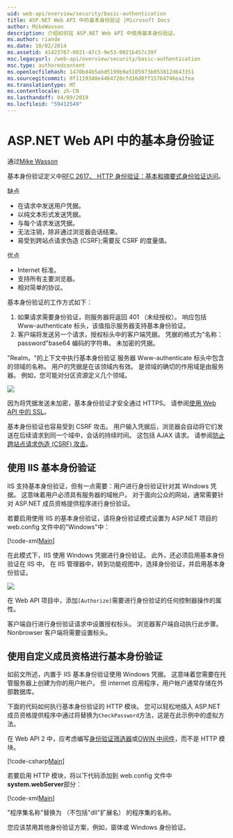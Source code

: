 ```yaml
---
uid: web-api/overview/security/basic-authentication
title: ASP.NET Web API 中的基本身份验证 |Microsoft Docs
author: MikeWasson
description: 介绍如何在 ASP.NET Web API 中使用基本身份验证。
ms.author: riande
ms.date: 10/02/2014
ms.assetid: 41423767-0021-47c3-9e53-0021b457c39f
msc.legacyurl: /web-api/overview/security/basic-authentication
msc.type: authoredcontent
ms.openlocfilehash: 1470bd4b5abd5199b9a5105973b053812d643351
ms.sourcegitcommit: 0f1119340e4464720cfd16d0ff15764746ea1fea
ms.translationtype: MT
ms.contentlocale: zh-CN
ms.lasthandoff: 04/09/2019
ms.locfileid: "59412549"
---
```

# <a name="basic-authentication-in-aspnet-web-api"></a>ASP.NET Web API 中的基本身份验证

通过[Mike Wasson](https://github.com/MikeWasson)

基本身份验证定义中[RFC 2617、 HTTP 身份验证：基本和摘要式身份验证访问](http://www.ietf.org/rfc/rfc2617.txt)。

缺点

- 在请求中发送用户凭据。
- 以纯文本形式发送凭据。
- 与每个请求发送凭据。
- 无法注销，除非通过浏览器会话结束。
- 易受到跨站点请求伪造 (CSRF);需要反 CSRF 的度量值。

优点

- Internet 标准。
- 支持所有主要浏览器。
- 相对简单的协议。

基本身份验证的工作方式如下：

1. 如果请求需要身份验证，则服务器将返回 401 （未经授权）。 响应包括 Www-authenticate 标头，该值指示服务器支持基本身份验证。
2. 客户端将发送另一个请求，授权标头中的客户端凭据。 凭据的格式为"名称： password"base64 编码的字符串。 未加密的凭据。

"Realm。"的上下文中执行基本身份验证 服务器 Www-authenticate 标头中包含的领域的名称。 用户的凭据是在该领域内有效。 是领域的确切的作用域是由服务器。 例如，您可能对分区资源定义几个领域。

![](basic-authentication/_static/image1.png)

因为将凭据发送未加密，基本身份验证才安全通过 HTTPS。 请参阅[使用 Web API 中的 SSL](working-with-ssl-in-web-api.md)。

基本身份验证也容易受到 CSRF 攻击。 用户输入凭据后，浏览器会自动将它们发送在后续请求到同一个域中，会话的持续时间。 这包括 AJAX 请求。 请参阅[防止跨站点请求伪造 (CSRF) 攻击](preventing-cross-site-request-forgery-csrf-attacks.md)。

## <a name="basic-authentication-with-iis"></a>使用 IIS 基本身份验证

IIS 支持基本身份验证，但有一点需要：用户进行身份验证针对其 Windows 凭据。 这意味着用户必须具有服务器的域帐户。 对于面向公众的网站，通常需要针对 ASP.NET 成员资格提供程序进行身份验证。

若要启用使用 IIS 的基本身份验证，请将身份验证模式设置为 ASP.NET 项目的 web.config 文件中的"Windows"中：

[!code-xml[Main](basic-authentication/samples/sample1.xml)]

在此模式下，IIS 使用 Windows 凭据进行身份验证。 此外，还必须启用基本身份验证在 IIS 中。 在 IIS 管理器中，转到功能视图中，选择身份验证，并启用基本身份验证。

![](basic-authentication/_static/image2.png)

在 Web API 项目中，添加`[Authorize]`需要进行身份验证的任何控制器操作的属性。

客户端自行进行身份验证请求中设置授权标头。 浏览器客户端自动执行此步骤。 Nonbrowser 客户端将需要设置标头。

## <a name="basic-authentication-with-custom-membership"></a>使用自定义成员资格进行基本身份验证

如前文所述，内置于 IIS 基本身份验证使用 Windows 凭据。 这意味着您需要在托管服务器上创建为你的用户帐户。 但 internet 应用程序，用户帐户通常存储在外部数据库。

下面的代码如何执行基本身份验证的 HTTP 模块。 您可以轻松地插入 ASP.NET 成员资格提供程序中通过将替换为`CheckPassword`方法，这是在此示例中的虚拟方法。

在 Web API 2 中，应考虑编写[身份验证筛选器](authentication-filters.md)或[OWIN 中间件](../../../aspnet/overview/owin-and-katana/index.md)，而不是 HTTP 模块。

[!code-csharp[Main](basic-authentication/samples/sample2.cs)]

若要启用 HTTP 模块，将以下代码添加到 web.config 文件中**system.webServer**部分：

[!code-xml[Main](basic-authentication/samples/sample3.xml?highlight=4)]

"程序集名称"替换为 （不包括"dll"扩展名） 的程序集的名称。

您应该禁用其他身份验证方案，例如，窗体或 Windows 身份验证。
